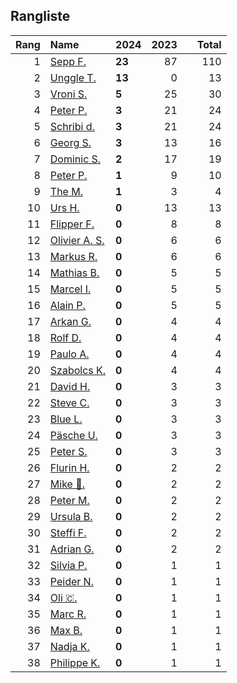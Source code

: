 ## Rangliste

|   Rang | Name                                                       | 2024   |   2023 |    |   Total |
|-------:|:-----------------------------------------------------------|:-------|-------:|:---|--------:|
|      1 | [Sepp F.](https://www.strava.com/athletes/16756310)        | **23** |     87 |    |     110 |
|      2 | [Unggle T.](https://www.strava.com/athletes/22347544)      | **13** |      0 |    |      13 |
|      3 | [Vroni S.](https://www.strava.com/athletes/29514203)       | **5**  |     25 |    |      30 |
|      4 | [Peter P.](https://www.strava.com/athletes/25457664)       | **3**  |     21 |    |      24 |
|      5 | [Schribi d.](https://www.strava.com/athletes/11422737)     | **3**  |     21 |    |      24 |
|      6 | [Georg S.](https://www.strava.com/athletes/916353)         | **3**  |     13 |    |      16 |
|      7 | [Dominic S.](https://www.strava.com/athletes/55489726)     | **2**  |     17 |    |      19 |
|      8 | [Peter P.](https://www.strava.com/athletes/57591751)       | **1**  |      9 |    |      10 |
|      9 | [The M.](https://www.strava.com/athletes/6200327)          | **1**  |      3 |    |       4 |
|     10 | [Urs H.](https://www.strava.com/athletes/372431)           | **0**  |     13 |    |      13 |
|     11 | [Flipper F.](https://www.strava.com/athletes/42768485)     | **0**  |      8 |    |       8 |
|     12 | [Olivier A.  S.](https://www.strava.com/athletes/28727279) | **0**  |      6 |    |       6 |
|     13 | [Markus R.](https://www.strava.com/athletes/4722924)       | **0**  |      6 |    |       6 |
|     14 | [Mathias B.](https://www.strava.com/athletes/49060784)     | **0**  |      5 |    |       5 |
|     15 | [Marcel I.](https://www.strava.com/athletes/7534298)       | **0**  |      5 |    |       5 |
|     16 | [Alain P.](https://www.strava.com/athletes/3430605)        | **0**  |      5 |    |       5 |
|     17 | [Arkan G.](https://www.strava.com/athletes/8800165)        | **0**  |      4 |    |       4 |
|     18 | [Rolf D.](https://www.strava.com/athletes/18050383)        | **0**  |      4 |    |       4 |
|     19 | [Paulo A.](https://www.strava.com/athletes/21995947)       | **0**  |      4 |    |       4 |
|     20 | [Szabolcs K.](https://www.strava.com/athletes/14460104)    | **0**  |      4 |    |       4 |
|     21 | [David H.](https://www.strava.com/athletes/2116373)        | **0**  |      3 |    |       3 |
|     22 | [Steve C.](https://www.strava.com/athletes/15992918)       | **0**  |      3 |    |       3 |
|     23 | [Blue L.](https://www.strava.com/athletes/84269972)        | **0**  |      3 |    |       3 |
|     24 | [Päsche U.](https://www.strava.com/athletes/28885166)      | **0**  |      3 |    |       3 |
|     25 | [Peter S.](https://www.strava.com/athletes/8718070)        | **0**  |      3 |    |       3 |
|     26 | [Flurin H.](https://www.strava.com/athletes/60467988)      | **0**  |      2 |    |       2 |
|     27 | [Mike 🎲.](https://www.strava.com/athletes/6991554)         | **0**  |      2 |    |       2 |
|     28 | [Peter M.](https://www.strava.com/athletes/14946812)       | **0**  |      2 |    |       2 |
|     29 | [Ursula B.](https://www.strava.com/athletes/7692435)       | **0**  |      2 |    |       2 |
|     30 | [Steffi  F.](https://www.strava.com/athletes/96508304)     | **0**  |      2 |    |       2 |
|     31 | [Adrian G.](https://www.strava.com/athletes/18926488)      | **0**  |      2 |    |       2 |
|     32 | [Silvia P.](https://www.strava.com/athletes/14573315)      | **0**  |      1 |    |       1 |
|     33 | [Peider N.](https://www.strava.com/athletes/22440929)      | **0**  |      1 |    |       1 |
|     34 | [Oli 🇨.](https://www.strava.com/athletes/31956795)         | **0**  |      1 |    |       1 |
|     35 | [Marc R.](https://www.strava.com/athletes/58984045)        | **0**  |      1 |    |       1 |
|     36 | [Max B.](https://www.strava.com/athletes/24834013)         | **0**  |      1 |    |       1 |
|     37 | [Nadja K.](https://www.strava.com/athletes/16030256)       | **0**  |      1 |    |       1 |
|     38 | [Philippe K.](https://www.strava.com/athletes/10843886)    | **0**  |      1 |    |       1 |